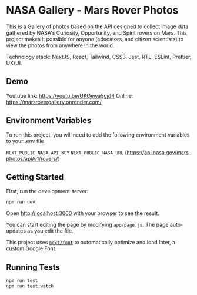 # NASA Gallery - Mars Rover Photos

This is a Gallery of photos based on the [API](https://api.nasa.gov/) designed to collect image data gathered by NASA's Curiosity, Opportunity, and Spirit rovers on Mars. This project makes it possible for anyone (educators, and citizen scientists) to view the photos from anywhere in the world.

Technology stack: NextJS, React, Tailwind, CSS3, Jest, RTL, ESLint, Prettier, UX/UI.

## Demo

Youtube link: https://youtu.be/UKOewa5gjd4
Online: https://marsrovergallery.onrender.com/

## Environment Variables

To run this project, you will need to add the following environment variables to your .env file

`NEXT_PUBLIC_NASA_API_KEY`
`NEXT_PUBLIC_NASA_URL` (https://api.nasa.gov/mars-photos/api/v1/rovers/)

## Getting Started

First, run the development server:

```bash
npm run dev
```

Open [http://localhost:3000](http://localhost:3000) with your browser to see the result.

You can start editing the page by modifying `app/page.js`. The page auto-updates as you edit the file.

This project uses [`next/font`](https://nextjs.org/docs/basic-features/font-optimization) to automatically optimize and load Inter, a custom Google Font.

## Running Tests

```bash
npm run test
npm run test:watch
```
